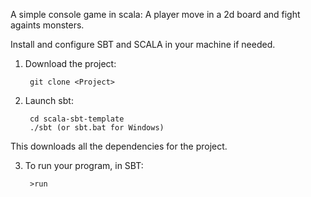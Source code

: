 A simple console game in scala: A player move in a 2d board and fight againts monsters.

Install and configure SBT and SCALA in your machine if needed.

1. Download the project:

        git clone <Project>
        

2. Launch sbt:

        cd scala-sbt-template
        ./sbt (or sbt.bat for Windows)
        
  This downloads all the dependencies for the project.

3. To run your program, in SBT:
   
        >run

